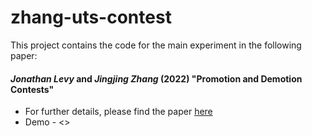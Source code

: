 # zhang-uts-contest

This project contains the code for the main experiment in the following paper: 

#### *Jonathan Levy* and *Jingjing Zhang* (2022) "**Promotion and Demotion Contests**" 

- For further details, please find the paper [here](https://papers.ssrn.com/sol3/papers.cfm?abstract_id=4037771)
- Demo - <>

